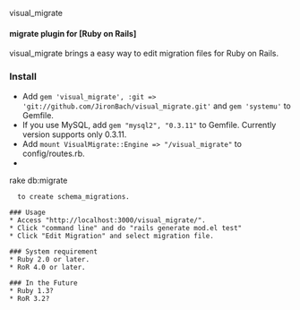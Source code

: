 visual_migrate
#### migrate plugin for [Ruby on Rails]
visual_migrate brings a easy way to edit migration files for Ruby on Rails.

### Install
* Add `gem 'visual_migrate', :git => 'git://github.com/JironBach/visual_migrate.git'` and `gem 'systemu'` to Gemfile.
* If you use MySQL, add `gem "mysql2", "0.3.11"` to Gemfile. Currently version supports only 0.3.11. 
* Add `mount VisualMigrate::Engine => "/visual_migrate"` to config/routes.rb.
*
rake db:migrate
```
  to create schema_migrations.

### Usage
* Access "http://localhost:3000/visual_migrate/".
* Click "command line" and do "rails generate mod.el test"
* Click "Edit Migration" and select migration file.

### System requirement
* Ruby 2.0 or later.
* RoR 4.0 or later.

### In the Future
* Ruby 1.3?
* RoR 3.2?

